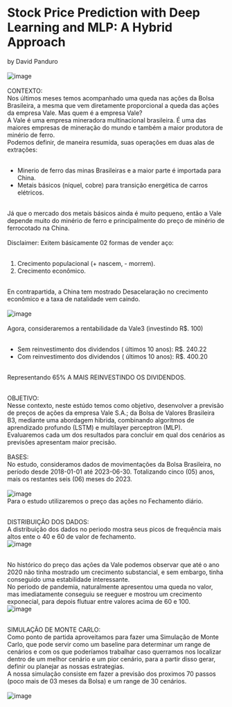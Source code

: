 # Stock Price Prediction with Deep Learning and MLP: A Hybrid Approach
by David Panduro<br><br>
![image](https://github.com/DavidPanduro/stock_price_prediction/assets/45201867/ea4a2b67-7dfa-43d6-9ef6-8d241eb1bd48)
<br><br>
CONTEXTO: <br>
Nos últimos meses temos acompanhado uma queda nas ações da Bolsa Brasileira, a mesma que vem diretamente proporcional a queda das ações da empresa Vale. Mas quem é a empresa Vale? <br>
A Vale é uma empresa mineradora multinacional brasileira. É uma das maiores empresas de mineração do mundo e também a maior produtora de minério de ferro. <br>Podemos definir, de maneira resumida, suas operações em duas alas de extrações: <br><br>
* Minerio de ferro das minas Brasileiras e a maior parte é importada para China.
* Metais básicos (níquel, cobre) para transição energética de carros elétricos.<br><br>

Já que o mercado dos metais básicos ainda é muito pequeno, então a Vale depende muito do minério de ferro e principalmente do preço de minério de ferrocotado na China.<br><br>
Disclaimer: Exitem básicamente 02 formas de vender aço:<br><br>
1. Crecimento populacional (+ nascem, - morrem).
2. Crecimento econômico.<br><br>

En contrapartida, a China tem mostrado Desacelaração no crecimento econômico e a taxa de natalidade vem caindo.<br><br>
![image](https://github.com/DavidPanduro/stock_price_prediction/assets/45201867/b0f6f461-0827-4f29-b300-a0c8783102ba)<br><br>
Agora, consideraremos a rentabilidade da Vale3 (investindo R$. 100)<br><br>
* Sem reinvestimento dos dividendos ( últimos 10 anos): R$. 240.22
* Com reinvestimento dos dividendos ( últimos 10 anos): R$. 400.20<br><br>

Representando 65% A MAIS REINVESTINDO OS DIVIDENDOS.<br><br>

OBJETIVO:<br>
Nesse contexto, neste estúdo temos como objetivo, desenvolver a previsão de preços de ações da empresa Vale S.A.; da Bolsa de Valores Brasileira B3, mediante uma abordagem hibrida, combinando algoritmos de aprendizado profundo (LSTM) e multilayer perceptron (MLP). <br>Evaluaremos cada um dos resultados para concluir em qual dos cenários as previsões apresentam maior precisão.<br>
<br>
BASES:<br>
No estudo, consideramos dados de movimentações da Bolsa Brasileira, no período desde 2018-01-01 até 2023-06-30. Totalizando cinco (05) anos, mais os restantes seis (06) meses do 2023.
<br><br>
![image](https://github.com/DavidPanduro/stock_price_prediction/assets/45201867/f794f9ed-efc7-4644-bf78-5a6ca1f6849e)<br>
Para o estudo utilizaremos o preço das ações no Fechamento diário.<br><br>

DISTRIBUIÇÂO DOS DADOS:<br>
A distribuição dos dados no periodo mostra seus picos de frequência mais altos ente o 40 e 60 de valor de fechamento.<br>
![image](https://github.com/DavidPanduro/stock_price_prediction/assets/45201867/ab337980-e599-4c9e-b211-4f29e4b358f9)<br><br>

No histórico do preço das ações da Vale podemos observar que até o ano 2020 não tinha mostrado um crecimento substancial, e sem embargo, tinha conseguido uma estabilidade interessante.<br>
No periodo de pandemia, naturalmente apresentou uma queda no valor, mas imediatamente conseguiu se reeguer e mostrou um crecimento exponecial, para depois flutuar entre valores acima de 60 e 100.<br>
![image](https://github.com/DavidPanduro/stock_price_prediction/assets/45201867/ce3a2ea8-0f0a-4581-bd09-8c39d37942cc)<br><br>

SIMULAÇÃO DE MONTE CARLO:<br>
Como ponto de partida aproveitamos para fazer uma Simulação de Monte Carlo, que pode servir como um baseline para determinar um range de cenários e com os que poderíamos trabalhar caso querramos nos localizar dentro de um melhor cenário e um pior cenário, para a partir disso gerar, definir ou planejar as nossas estrategias.<br>
A nossa simulação consiste em fazer a previsão dos proximos 70 passos (poco mais de 03 meses da Bolsa) e um range de 30 cenários.<br><br>
![image](https://github.com/DavidPanduro/stock_price_prediction/assets/45201867/b8654c68-37d4-4503-9593-06210302fc48)<br><br>
































